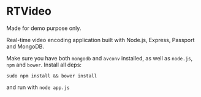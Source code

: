 RTVideo
=======

Made for demo purpose only.

Real-time video encoding application built with Node.js, Express, Passport and MongoDB.

Make sure you have both `mongodb` and `avconv` installed, as well as `node.js`, `npm` and `bower`. Install all deps:

```
sudo npm install && bower install
```

and run with `node app.js`
